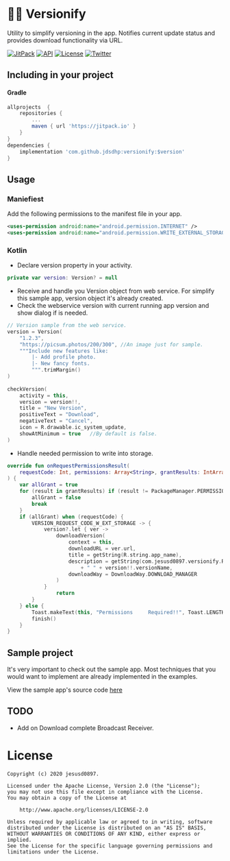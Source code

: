 💎⏫ Versionify
=======

Utility to simplify versioning in the app. Notifies current update status and provides download functionality via URL.

[![JitPack](https://jitpack.io/v/jdsdhp/versionify.svg)](https://jitpack.io/#jdsdhp/versionify) 
[![API](https://img.shields.io/badge/API-18%2B-red.svg?style=flat)](https://android-arsenal.com/api?level=18) 
[![License](https://img.shields.io/badge/License-Apache%202.0-blue.svg)](https://opensource.org/licenses/Apache-2.0) 
[![Twitter](https://img.shields.io/badge/Twitter-@jdsdhp-9C27B0.svg)](https://twitter.com/jdsdhp)

## Including in your project

#### Gradle

```gradle
allprojects  {
    repositories {
        ...
        maven { url 'https://jitpack.io' }
    }
}
dependencies {
    implementation 'com.github.jdsdhp:versionify:$version'
}
```

## Usage

### Maniefiest
Add the following permissions to the manifest file in your app.
```xml
<uses-permission android:name="android.permission.INTERNET" />
<uses-permission android:name="android.permission.WRITE_EXTERNAL_STORAGE" />
```

### Kotlin
- Declare version property in your activity.
```kotlin
private var version: Version? = null
```
- Receive and handle you Version object from web service. For simplify this sample app, version object it's already created.
- Check the webservice version with current running app version and show dialog if is needed.
```kotlin
// Version sample from the web service.
version = Version(
    "1.2.3",
    "https://picsum.photos/200/300", //An image just for sample.
    """Include new features like:
        |- Add profile photo.
        |- New fancy fonts.
        """.trimMargin()
)
        
checkVersion(
    activity = this,
    version = version!!,
    title = "New Version",
    positiveText = "Download",
    negativeText = "Cancel",
    icon = R.drawable.ic_system_update,
    showAtMinimum = true   //By default is false.
)
```
- Handle needed permission to write into storage.
```kotlin
override fun onRequestPermissionsResult(
    requestCode: Int, permissions: Array<String>, grantResults: IntArray
) {
    var allGrant = true
    for (result in grantResults) if (result != PackageManager.PERMISSION_GRANTED) {
        allGrant = false
        break
    }
    if (allGrant) when (requestCode) {
        VERSION_REQUEST_CODE_W_EXT_STORAGE -> {
            version?.let { ver ->
                downloadVersion(
                    context = this,
                    downloadURL = ver.url,
                    title = getString(R.string.app_name),
                    description = getString(com.jesusd0897.versionify.R.string.version_downloading)
                        + " " + version!!.versionName,
                    downloadWay = DownloadWay.DOWNLOAD_MANAGER
                )
            }
                return
        }
    } else {
        Toast.makeText(this, "Permissions     Required!!", Toast.LENGTH_LONG).show()
        finish()
    }
}
```

## Sample project

It's very important to check out the sample app. Most techniques that you would want to implement are already implemented in the examples.

View the sample app's source code [here](https://github.com/jdsdhp/versionify/tree/master/app)

## TODO
* Add on Download complete Broadcast Receiver.

License
=======

    Copyright (c) 2020 jesusd0897.
    
    Licensed under the Apache License, Version 2.0 (the "License");
    you may not use this file except in compliance with the License.
    You may obtain a copy of the License at
    
        http://www.apache.org/licenses/LICENSE-2.0
    
    Unless required by applicable law or agreed to in writing, software
    distributed under the License is distributed on an "AS IS" BASIS,
    WITHOUT WARRANTIES OR CONDITIONS OF ANY KIND, either express or implied.
    See the License for the specific language governing permissions and
    limitations under the License.
